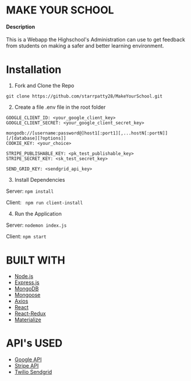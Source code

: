 # MAKE YOUR SCHOOL

#### Description

This is a Webapp the Highschool's  Administration can use to get feedback from students on making a safer and better learning environment.


# Installation

1. Fork and Clone the Repo 
```
git clone https://github.com/starrpatty28/MakeYourSchool.git
```

2. Create a file .env file in the root folder 
```
GOOGLE_CLIENT_ID: <your_google_client_key>
GOOGLE_CLIENT_SECRET: <your_google_client_secret_key>

mongodb://[username:password@]host1[:port1][,...hostN[:portN]][/[database][?options]]
COOKIE_KEY: <your_choice>

STRIPE_PUBLISHABLE_KEY: <pk_test_publishable_key>
STRIPE_SECRET_KEY: <sk_test_secret_key>

SEND_GRID_KEY: <sendgrid_api_key>

```
3. Install Dependencies <br>

 Server:  ``` npm install ``` <br>
 
 Client:  ``` npm run client-install```
 
 4. Run the Application
 
 Server: ``` nodemon index.js ``` <br>
 
 Client: ``` npm start ```

# BUILT WITH

* [Node.js](https://nodejs.org/en/)
* [Express.js](https://expressjs.com/)
* [MongoDB](https://www.mongodb.com)
* [Mongoose](https://mongoosejs.com/) 
* [Axios](https://www.npmjs.com/package/axios)
* [React](https://reactjs.org/)
* [React-Redux](https://react-redux.js.org/)   
* [Materialize](https://materializecss.com/) 

# API's USED

* [Google API](https://developers.google.com/)
* [Stripe API](https://stripe.com/docs/api)
* [Twilio Sendgrid](https://www.twilio.com/sendgrid)

